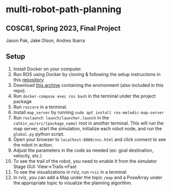 # multi-robot-path-planning

## COSC81, Spring 2023, Final Project

Jason Pak, Jake Olson, Andres Ibarra

## Setup
1. Install Docker on your computer.
2. Run ROS using Docker by cloning & following the setup instructions in this [repository](https://github.com/quattrinili/vnc-ros)
3. Download [this archive](https://canvas.dartmouth.edu/courses/58298/files/folder/pa?preview=10795090) containing the environment (also included in this repo).
4. Run `docker-compose exec ros bash` in the terminal under the project package
4. Run `roscore` in a terminal.
5. Install `map_server` by running `sudo apt install ros-melodic-map-server`
6. Run `roslaunch launch/launcher.launch` in the `catkin_ws/src/[package_name]` root in another terminal. This will run the map server, start the simulation, initialize each robot node, and run the `global.py` python script.
7. Open your browser to `localhost:8080/vnc.html` and click connect to see the robot in action. 
8. Adjust the parameters in the code as needed (ex: goal destination, velocity, etc.)
9. To see the trail of the robot, you need to enable it from the simulator Stage GUI: View->Trails->Fast
10. To see the visualizations in rviz, run `rviz` in a terminal.
11. In rviz, you can add a Map under the topic `/map` and a PoseArray under the appropriate topic to visualize the planning algorithm.
